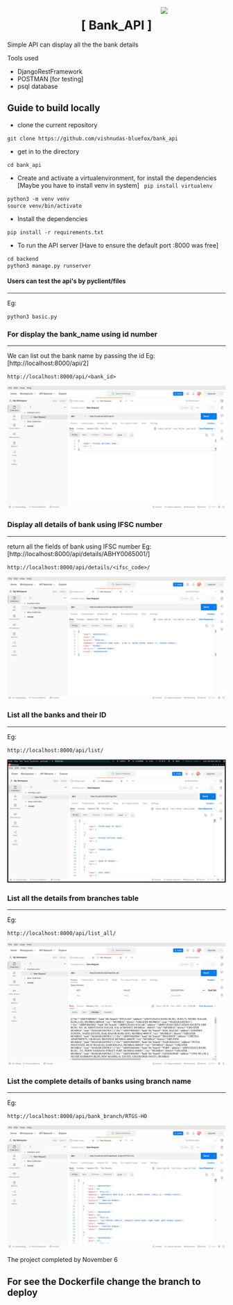 <img align="right" src="https://capital-placement.b-cdn.net/wp-content/uploads/2022/03/21-avatar-outline-1-1.gif" width=150px><h1 align="center">[ Bank_API ]</h1>



Simple API can display all the the bank details 

Tools used
* DjangoRestFramework 
* POSTMAN [for testing]
* psql database 


## Guide to build locally
* clone the current repository
```
git clone https://github.com/vishnudas-bluefox/bank_api
```
* get in to the directory
```
cd bank_api
```
* Create and activate a virtualenvironment, for install the dependencies
  [Maybe you have to install venv in system] ``` pip install virtualenv```
```
python3 -m venv venv
source venv/bin/activate
```
* Install the dependencies 
```
pip install -r requirements.txt
```
* To run the API server [Have to ensure the default port :8000 was free]
```
cd backend
python3 manage.py runserver
```
#### Users can test the api's by pyclient/files
____________________
Eg:
```
python3 basic.py
```



### For display the bank_name using id number
_____________
We can list out the bank name by passing the id 
Eg: [http://localhost:8000/api/2]
```
http://localhost:8000/api/<bank_id>
```
![postman_screenshot](https://raw.githubusercontent.com/vishnudas-bluefox/bank_api/master/Screenshots/bank_name_by_id.png)

### Display all details of bank using IFSC number
______________
return all the fields of bank using IFSC number 
Eg: [http://localhost:8000/api/details/ABHY0065001/]
```
http://localhost:8000/api/details/<ifsc_code>/
```
![Postman Screenshot](https://raw.githubusercontent.com/vishnudas-bluefox/bank_api/master/Screenshots/details_by_ifsc.png)

### List all the banks and their ID
______________
Eg:
```
http://localhost:8000/api/list/
```

![Postman_Screenshot](https://raw.githubusercontent.com/vishnudas-bluefox/bank_api/master/Screenshots/list_name_and_id.png)


### List all the details from branches table
__________________
Eg:
```
http://localhost:8000/api/list_all/
```
![Postman Screenshot](https://raw.githubusercontent.com/vishnudas-bluefox/bank_api/master/Screenshots/list_all_details_of_all_banks.png)

### List the complete details of banks using branch name
__________________
Eg:
```
http://localhost:8000/api/bank_branch/RTGS-HO
```
![Postman_Screenshot](https://raw.githubusercontent.com/vishnudas-bluefox/bank_api/master/Screenshots/list_all_detail_by_branch_name.png)

The project completed by November 6
## For see the Dockerfile change the branch to deploy



